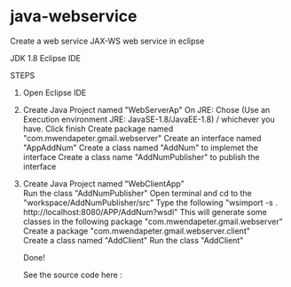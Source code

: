 # java-webservice


Create a web service 
JAX-WS web service in eclipse 

JDK 1.8
Eclipse IDE

STEPS

1) Open Eclipse IDE
2) Create Java Project named "WebServerAp"
     On JRE: Chose (Use an Execution environment JRE: JavaSE-1.8/JavaEE-1.8) / whichever you have.
     Click finish 
     Create package named "com.mwendapeter.gmail.webserver"
     Create an interface named "AppAddNum"
     Create a class named "AddNum" to implemet the interface
     Create a class name "AddNumPublisher" to publish the interface

3) Create Java Project named "WebClientApp"  
   Run the class  "AddNumPublisher"
   Open terminal and cd to the "workspace/AddNumPublisher/src"
   Type the following "wsimport -s . http://localhost:8080/APP/AddNum?wsdl"
   This will generate some classes in the following package
     "com.mwendapeter.gmail.webserver"
    Create a package "com.mwendapeter.gmail.webserver.client"  
    Create a class named "AddClient"
    Run the class "AddClient"

    Done!

    See the source code here : 
